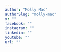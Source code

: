 ```yaml
---
author: "Molly Mac"
authorSlug: "molly-mac"
x: ""
facebook: ""
instagram: ""
linkedin: ""
youtube: ""
url: ""
---
```

